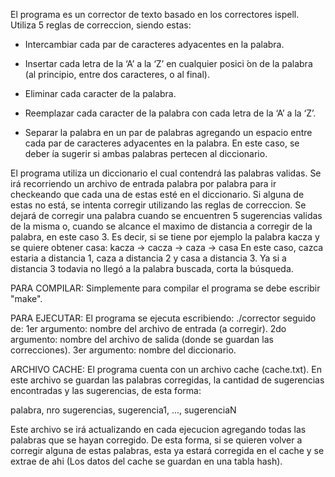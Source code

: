 El programa es un corrector de texto basado en los correctores ispell.
Utiliza 5 reglas de correccion, siendo estas:

*   Intercambiar cada par de caracteres adyacentes en la palabra.

*   Insertar cada letra de la ‘A’ a la ‘Z’ en cualquier posici ́on de la palabra (al principio, entre dos
caracteres, o al final).

*   Eliminar cada caracter de la palabra.

*   Reemplazar cada caracter de la palabra con cada letra de la ‘A’ a la ‘Z’.

*   Separar la palabra en un par de palabras agregando un espacio entre cada par de caracteres
adyacentes en la palabra. En este caso, se deber ́ıa sugerir si ambas palabras pertecen al diccionario.

El programa utiliza un diccionario el cual contendrá las palabras validas.
Se irá recorriendo un archivo de entrada palabra por palabra para ir checkeando que cada una de estas esté
en el diccionario. 
Si alguna de estas no está, se intenta corregir utilizando las reglas de correccion.
Se dejará de corregir una palabra cuando se encuentren 5 sugerencias validas de la misma o,
cuando se alcance el maximo de distancia a corregir de la palabra, en este caso 3.
Es decir, si se tiene por ejemplo la palabra kacza y se quiere obtener casa:
kacza -> cacza -> caza -> casa
En este caso, cazca estaria a distancia 1, caza a distancia 2 y casa a distancia 3.
Ya si a distancia 3 todavia no llegó a la palabra buscada, corta la búsqueda.

PARA COMPILAR: 
Simplemente para compilar el programa se debe escribir "make".

PARA EJECUTAR:
El programa se ejecuta escribiendo: ./corrector seguido de:
1er argumento: nombre del archivo de entrada (a corregir).
2do argumento: nombre del archivo de salida (donde se guardan las correcciones).
3er argumento: nombre del diccionario.

ARCHIVO CACHE:
El programa cuenta con un archivo cache (cache.txt). En este archivo se guardan las 
palabras corregidas, la cantidad de sugerencias encontradas y las sugerencias, de esta forma:

palabra, nro sugerencias, sugerencia1, ..., sugerenciaN

Este archivo se irá actualizando en cada ejecucion agregando todas las palabras que se 
hayan corregido.
De esta forma, si se quieren volver a corregir alguna de estas palabras, esta ya estará corregida 
en el cache y se extrae de ahi (Los datos del cache se guardan en una tabla hash).